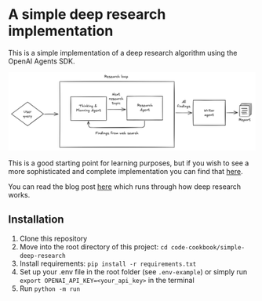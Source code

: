 # A simple deep research implementation

This is a simple implementation of a deep research algorithm using the OpenAI Agents SDK.

![Deep Research Flow](flow.png)

This is a good starting point for learning purposes, but if you wish to see a more sophisticated and complete implementation you can find that [here](https://github.com/qx-labs/agents-deep-research).

You can read the blog post [here](https://www.j2.gg/thoughts/deep-research-how-it-works) which runs through how deep research works.

## Installation

1. Clone this repository
2. Move into the root directory of this project: `cd code-cookbook/simple-deep-research`
3. Install requirements: `pip install -r requirements.txt`
4. Set up your .env file in the root folder (see `.env-example`) or simply run `export OPENAI_API_KEY=<your_api_key>` in the terminal
4. Run `python -m run`